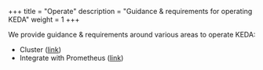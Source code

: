 +++
title = "Operate"
description = "Guidance & requirements for operating KEDA"
weight = 1
+++

We provide guidance & requirements around various areas to operate KEDA:

- Cluster ([link](./cluster))
- Integrate with Prometheus ([link](./prometheus))
